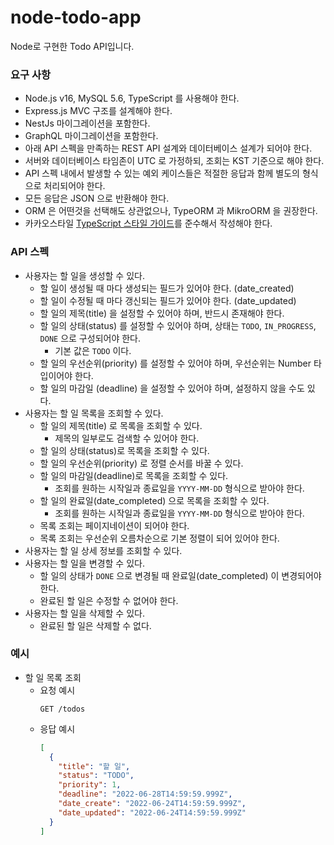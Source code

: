 # node-todo-app

Node로 구현한 Todo API입니다.

### 요구 사항

- Node.js v16, MySQL 5.6, TypeScript 를 사용해야 한다.
- Express.js MVC 구조를 설계해야 한다.
- NestJs 마이그레이션을 포함한다.
- GraphQL 마이그레이션을 포함한다.
- 아래 API 스펙을 만족하는 REST API 설계와 데이터베이스 설계가 되어야 한다.
- 서버와 데이터베이스 타임존이 UTC 로 가정하되, 조회는 KST 기준으로 해야 한다.
- API 스펙 내에서 발생할 수 있는 예외 케이스들은 적절한 응답과 함께 별도의 형식으로 처리되어야 한다.
- 모든 응답은 JSON 으로 반환해야 한다.
- ORM 은 어떤것을 선택해도 상관없으나, TypeORM 과 MikroORM 을 권장한다.
- 카카오스타일 [TypeScript 스타일 가이드](https://github.com/croquiscom/style-guide/tree/master/TypeScript)를 준수해서 작성해야 한다.

### API 스펙

- 사용자는 할 일을 생성할 수 있다.
  - 할 일이 생성될 때 마다 생성되는 필드가 있어야 한다. (date_created)
  - 할 일이 수정될 때 마다 갱신되는 필드가 있어야 한다. (date_updated)
  - 할 일의 제목(title) 을 설정할 수 있어야 하며, 반드시 존재해야 한다.
  - 할 일의 상태(status) 를 설정할 수 있어야 하며, 상태는 `TODO`, `IN_PROGRESS`, `DONE` 으로 구성되어야 한다.
    - 기본 값은 `TODO` 이다.
  - 할 일의 우선순위(priority) 를 설정할 수 있어야 하며, 우선순위는 Number 타입이어야 한다.
  - 할 일의 마감일 (deadline) 을 설정할 수 있어야 하며, 설정하지 않을 수도 있다.
- 사용자는 할 일 목록을 조회할 수 있다.
  - 할 일의 제목(title) 로 목록을 조회할 수 있다.
    - 제목의 일부로도 검색할 수 있어야 한다.
  - 할 일의 상태(status)로 목록을 조회할 수 있다.
  - 할 일의 우선순위(priority) 로 정렬 순서를 바꿀 수 있다.
  - 할 일의 마감일(deadline)로 목록을 조회할 수 있다.
    - 조회를 원하는 시작일과 종료일을 `YYYY-MM-DD` 형식으로 받아야 한다.
  - 할 일의 완료일(date_completed) 으로 목록을 조회할 수 있다.
    - 조회를 원하는 시작일과 종료일을 `YYYY-MM-DD` 형식으로 받아야 한다.
  - 목록 조회는 페이지네이션이 되어야 한다.
  - 목록 조회는 우선순위 오름차순으로 기본 정렬이 되어 있어야 한다.
- 사용자는 할 일 상세 정보를 조회할 수 있다.
- 사용자는 할 일을 변경할 수 있다.
  - 할 일의 상태가 `DONE` 으로 변경될 때 완료일(date_completed) 이 변경되어야 한다.
  - 완료된 할 일은 수정할 수 없어야 한다.
- 사용자는 할 일을 삭제할 수 있다.
  - 완료된 할 일은 삭제할 수 없다.

### 예시

- 할 일 목록 조회
  - 요청 예시
    ```
    GET /todos
    ```
  - 응답 예시
    ```json
    [
      {
        "title": "할 일",
        "status": "TODO",
        "priority": 1,
        "deadline": "2022-06-28T14:59:59.999Z",
        "date_create": "2022-06-24T14:59:59.999Z",
        "date_updated": "2022-06-24T14:59:59.999Z"
      }
    ]
    ```

##
